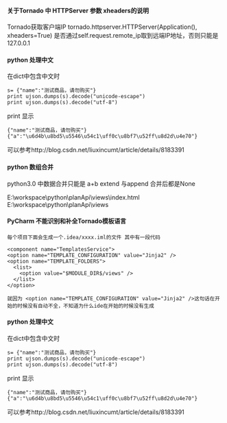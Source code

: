 
#### 关于Tornado 中 HTTPServer 参数 xheaders的说明

Tornado获取客户端IP
tornado.httpserver.HTTPServer(Application(), xheaders=True)
是否通过self.request.remote_ip取到远端IP地址，否则只能是127.0.0.1



#### python 处理中文
在dict中包含中文时

    s= {"name":"测试商品，请勿购买"}
    print ujson.dumps(s).decode("unicode-escape")
    print ujson.dumps(s).decode("utf-8")
print
显示

	{"name":"测试商品，请勿购买"}
	{"a":"\u6d4b\u8bd5\u5546\u54c1\uff0c\u8bf7\u52ff\u8d2d\u4e70"}


可以参考http://blog.csdn.net/liuxincumt/article/details/8183391




#### python 数组合并

python3.0 中数据合并只能是  a+b 
extend 与append 合并后都是None


E:\workspace\python\planApi\views\index.html
E:\\workspace\\python\\planApi\\views


#### PyCharm 不能识别和补全Tornado模板语言

	每个项目下面会生成一个.idea/xxxx.iml的文件 其中有一段代码
	
	<component name="TemplatesService">
	<option name="TEMPLATE_CONFIGURATION" value="Jinja2" />
    <option name="TEMPLATE_FOLDERS">
      <list>
        <option value="$MODULE_DIR$/views" />
      </list>
    </option>
  </component>
	
	就因为 <option name="TEMPLATE_CONFIGURATION" value="Jinja2" />这句话在开始的时候没有自动不全，不知道为什么ide在开始的时候没有生成
	
	
	
	
	
#### python 处理中文
在dict中包含中文时

    s= {"name":"测试商品，请勿购买"}
    print ujson.dumps(s).decode("unicode-escape")
    print ujson.dumps(s).decode("utf-8")
print
显示

	{"name":"测试商品，请勿购买"}
	{"a":"\u6d4b\u8bd5\u5546\u54c1\uff0c\u8bf7\u52ff\u8d2d\u4e70"}


可以参考http://blog.csdn.net/liuxincumt/article/details/8183391


